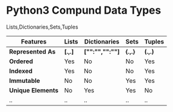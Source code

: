 # Python3 Compund Data Types 
Lists,Dictionaries,Sets,Tuples



| <b>Features</b> | <b>Lists</b> | <b>Dictionaries</b> | <b>Sets</b> | <b>Tuples</b> |
| --- | --- | --- | --- | --- |
|<b>Represented As</b>| <b>[.,.]</b> | <b>["":"","":""]</b> | <b>{.,.}</b> | <b>(.,.)</b> |
|<b>Ordered</b> | Yes | No | No | Yes |
|<b>Indexed</b>| Yes | No | No | Yes |
|<b>Immutable</b> | No | No | Yes | Yes |
|<b>Unique Elements</b> | No | Yes | Yes | No |
| .. | .. | .. | .. | .. |
